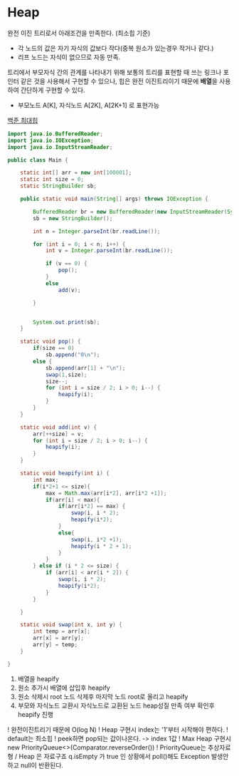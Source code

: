 # Heap

완전 이진 트리로서 아래조건을 만족한다. (최소힙 기준)
* 각 노드의 값은 자기 자식의 값보다 작다(중복 원소가 있는경우 작거나 같다.)
* 리프 노드는 자식이 없으므로 자동 만족.

트리에서 부모자식 간의 관계를 나타내기 위해 보통의 트리를 표현할 때 쓰는 링크나 포인터 같은 것을 사용해서 구현할 수 있으나,
힙은 완전 이진트리이기 때문에 **배열**을 사용하여 간단하게 구현할 수 있다.

- 부모노드 A[K], 자식노드 A[2K], A[2K+1] 로 표현가능

[백준 최대힙](https://www.acmicpc.net/problem/11279)
```java
import java.io.BufferedReader;
import java.io.IOException;
import java.io.InputStreamReader;

public class Main {

    static int[] arr = new int[100001];
    static int size = 0;
    static StringBuilder sb;

    public static void main(String[] args) throws IOException {

        BufferedReader br = new BufferedReader(new InputStreamReader(System.in));
        sb = new StringBuilder();

        int n = Integer.parseInt(br.readLine());

        for (int i = 0; i < n; i++) {
            int v = Integer.parseInt(br.readLine());

            if (v == 0) {
                pop();
            }
            else
                add(v);

        }


        System.out.print(sb);
    }

    static void pop() {
        if(size == 0)
            sb.append("0\n");
        else {
            sb.append(arr[1] + "\n");
            swap(1,size);
            size--;
            for (int i = size / 2; i > 0; i--) {
                heapify(i);
            }
        }
    }

    static void add(int v) {
        arr[++size] = v;
        for (int i = size / 2; i > 0; i--) {
            heapify(i);
        }
    }

    static void heapify(int i) {
        int max;
        if(i*2+1 <= size){
            max = Math.max(arr[i*2], arr[i*2 +1]);
            if(arr[i] < max){
                if(arr[i*2] == max) {
                    swap(i, i * 2);
                    heapify(i*2);
                }
                else{
                    swap(i, i*2 +1);
                    heapify(i * 2 + 1);
                }
            }
        } else if (i * 2 <= size) {
            if (arr[i] < arr[i * 2]) {
                swap(i, i * 2);
                heapify(i*2);
            }
        }

    }

    static void swap(int x, int y) {
        int temp = arr[x];
        arr[x] = arr[y];
        arr[y] = temp;
    }

}
```

1. 배열을 heapify
2. 원소 추가시 배열에 삽입후 heapify
3. 원소 삭제시 root 노드 삭제후 마지막 노드 root로 올리고 heapify
4. 부모와 자식노드 교환시 자식노드로 교환된 노드 heap성질 만족 여부 확인후 heapify 진행

! 완전이진트리기 때문에 O(log N)
! Heap 구현시 index는 '1'부터 시작해야 편하다.
! default는 최소힙
! peek하면 pop되는 값이나온다. -> index 1값
! Max Heap 구현시 new PriorityQueue<>(Comparator.reverseOrder()) 
! PriorityQueue는 추상자료형 / Heap 은 자료구죠
q.isEmpty 가 true 인 상황에서 poll()해도 Exception 발생안하고 null이 반환된다.
